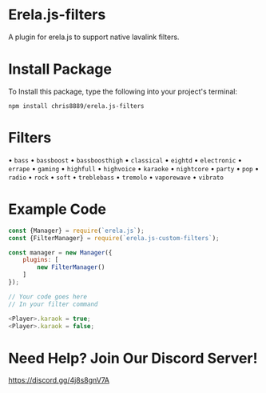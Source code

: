 # Erela.js-filters

A plugin for erela.js to support native lavalink filters.

# Install Package

To Install this package, type the following into your project's terminal:

`npm install chris8889/erela.js-filters`

# Filters

• `bass`
• `bassboost`
• `bassboosthigh`
• `classical`
• `eightd`
• `electronic`
• `errape`
• `gaming`
• `highfull`
• `highvoice`
• `karaoke`
• `nightcore`
• `party`
• `pop`
• `radio`
• `rock`
• `soft`
• `treblebass`
• `tremolo`
• `vaporewave`
• `vibrato`

# Example Code

```js
const {Manager} = require(`erela.js`);
const {FilterManager} = require(`erela.js-custom-filters`);

const manager = new Manager({
    plugins: [
        new FilterManager()
    ]
});

// Your code goes here
// In your filter command

<Player>.karaok = true;
<Player>.karaok = false;
```

# Need Help? Join Our Discord Server!

https://discord.gg/4j8s8gnV7A